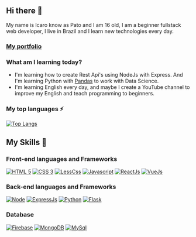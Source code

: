 ## Hi there 👋

My name is Icaro know as Pato and I am 16 old, I am a beginner fullstack web developer, I live in Brazil and I learn new technologies every day.
### [My portfolio](https://patogordo.ga)
<!-- ### [Contact-me by telegram](https://t.me/PatoGordo) -->

### What am I learning today?

- I'm learning how to create Rest Api's using NodeJs with Express. And I'm learning Python with [Pandas](https://pandas.pydata.org/) to work with Data Science.
- I'm learning English every day, and maybe I create a YouTube channel to improve my English and teach programming to beginners.

### My top languages ⚡
[![Top Langs](https://github-readme-stats.vercel.app/api/top-langs/?username=patogordo&layout=compact&theme=tokyonight)](https://github.com/anuraghazra/github-readme-stats)


## My Skills 🚀

### Front-end languages and Frameworks
[![HTML 5](https://img.shields.io/badge/HTML5-E34F26?style=for-the-badge&logo=html5&logoColor=white)](https://www.w3.org/standards/webdesign/htmlcss.html)
[![CSS 3](https://img.shields.io/badge/CSS3-1572B6?style=for-the-badge&logo=css3&logoColor=white)](https://www.w3.org/standards/webdesign/htmlcss.html)
[![LessCss](https://img.shields.io/badge/Less-1d365d?style=for-the-badge&logo=less&logoColor=white)](http://lesscss.org/)
[![Javascript](https://img.shields.io/badge/JavaScript-323330?style=for-the-badge&logo=javascript&logoColor=F7DF1E)](https://www.javascript.com/)
[![ReactJs](https://img.shields.io/badge/React-20232A?style=for-the-badge&logo=react&logoColor=61DAFB)](https://reactjs.org/)
[![VueJs](https://img.shields.io/badge/Vue.js-35495E?style=for-the-badge&logo=vue.js&logoColor=4FC08d)](https://vuejs.org)

### Back-end languages and Frameworks
[![Node](https://img.shields.io/badge/Node.js-43853D?style=for-the-badge&logo=node.js&logoColor=white)](https://nodejs.org)
[![ExpressJs](https://img.shields.io/badge/express-000000?style=for-the-badge&logo=express&logoColor=white)](https://expressjs.com/)
[![Python](https://img.shields.io/badge/Python-14354C?style=for-the-badge&logo=python&logoColor=white)](https://www.python.org/)
[![Flask](https://img.shields.io/badge/Flask-000000?style=for-the-badge&logo=flask&logoColor=white)](https://palletsprojects.com/p/flask/)

### Database
[![Firebase](https://img.shields.io/badge/firebase-ffca28?style=for-the-badge&logo=firebase&logoColor=white)](https://firebase.google.com/)
[![MongoDB](https://img.shields.io/badge/MongoDB-4EA94B?style=for-the-badge&logo=mongodb&logoColor=white)](https://www.mongodb.com/)
[![MySql](https://img.shields.io/badge/MySQL-00000F?style=for-the-badge&logo=mysql&logoColor=white)](https://www.mysql.com/)
